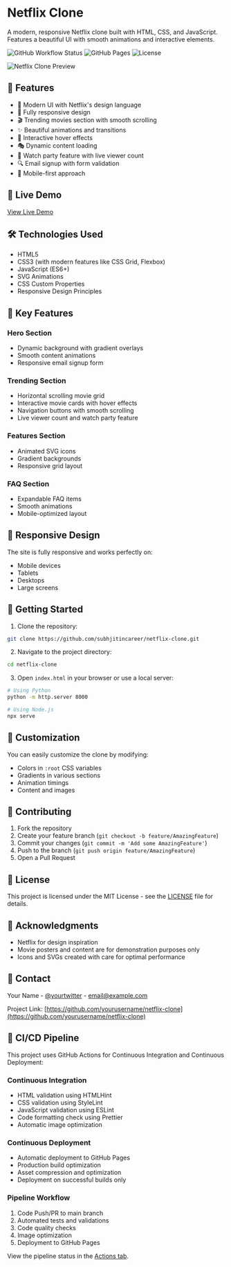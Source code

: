 # Netflix Clone

A modern, responsive Netflix clone built with HTML, CSS, and JavaScript. Features a beautiful UI with smooth animations and interactive elements.

![GitHub Workflow Status](https://img.shields.io/github/workflow/status/yourusername/netflix-clone/Netflix%20Clone%20CI/CD)
![GitHub Pages](https://img.shields.io/github/deployments/yourusername/netflix-clone/github-pages)
![License](https://img.shields.io/github/license/yourusername/netflix-clone)

![Netflix Clone Preview](preview.png)

## 🌟 Features

- 🎨 Modern UI with Netflix's design language
- 📱 Fully responsive design
- 🎬 Trending movies section with smooth scrolling
- ✨ Beautiful animations and transitions
- 🎯 Interactive hover effects
- 🎭 Dynamic content loading
- 👥 Watch party feature with live viewer count
- 🔍 Email signup with form validation
- 📱 Mobile-first approach

## 🚀 Live Demo

[View Live Demo](https://your-demo-link-here.com)

## 🛠️ Technologies Used

- HTML5
- CSS3 (with modern features like CSS Grid, Flexbox)
- JavaScript (ES6+)
- SVG Animations
- CSS Custom Properties
- Responsive Design Principles

## 🎯 Key Features

### Hero Section
- Dynamic background with gradient overlays
- Smooth content animations
- Responsive email signup form

### Trending Section
- Horizontal scrolling movie grid
- Interactive movie cards with hover effects
- Navigation buttons with smooth scrolling
- Live viewer count and watch party feature

### Features Section
- Animated SVG icons
- Gradient backgrounds
- Responsive grid layout

### FAQ Section
- Expandable FAQ items
- Smooth animations
- Mobile-optimized layout

## 📱 Responsive Design

The site is fully responsive and works perfectly on:
- Mobile devices
- Tablets
- Desktops
- Large screens

## 🚀 Getting Started

1. Clone the repository:
```bash
git clone https://github.com/subhjitincareer/netflix-clone.git
```

2. Navigate to the project directory:
```bash
cd netflix-clone
```

3. Open `index.html` in your browser or use a local server:
```bash
# Using Python
python -m http.server 8000

# Using Node.js
npx serve
```

## 🎨 Customization

You can easily customize the clone by modifying:

- Colors in `:root` CSS variables
- Gradients in various sections
- Animation timings
- Content and images

## 📝 Contributing

1. Fork the repository
2. Create your feature branch (`git checkout -b feature/AmazingFeature`)
3. Commit your changes (`git commit -m 'Add some AmazingFeature'`)
4. Push to the branch (`git push origin feature/AmazingFeature`)
5. Open a Pull Request

## 📜 License

This project is licensed under the MIT License - see the [LICENSE](LICENSE) file for details.

## 🙏 Acknowledgments

- Netflix for design inspiration
- Movie posters and content are for demonstration purposes only
- Icons and SVGs created with care for optimal performance

## 📧 Contact

Your Name - [@yourtwitter](https://twitter.com/yourtwitter) - email@example.com

Project Link: [https://github.com/yourusername/netflix-clone](https://github.com/yourusername/netflix-clone)

## 🔄 CI/CD Pipeline

This project uses GitHub Actions for Continuous Integration and Continuous Deployment:

### Continuous Integration
- HTML validation using HTMLHint
- CSS validation using StyleLint
- JavaScript validation using ESLint
- Code formatting check using Prettier
- Automatic image optimization

### Continuous Deployment
- Automatic deployment to GitHub Pages
- Production build optimization
- Asset compression and optimization
- Deployment on successful builds only

### Pipeline Workflow
1. Code Push/PR to main branch
2. Automated tests and validations
3. Code quality checks
4. Image optimization
5. Deployment to GitHub Pages

View the pipeline status in the [Actions tab](https://github.com/yourusername/netflix-clone/actions). 
